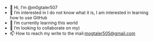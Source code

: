 - 👋 Hi, I’m @m0gtaler507
- 👀 I’m interested in I do not know what it is, I am interested in learning how to use GitHub
- 🌱 I’m currently learning this world
- 💞️ I’m looking to collaborate on my)
- 📫 How to reach my write to the mail:mogtaler505@gmail.com

<!---
m0gtaler507/m0gtaler507 is a ✨ special ✨ repository because its `README.md` (this file) appears on your GitHub profile.
You can click the Preview link to take a look at your changes.
--->
